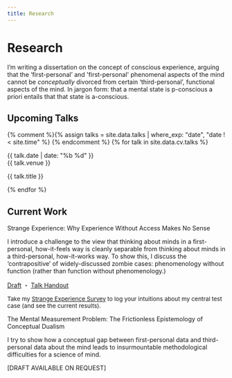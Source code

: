 ```yaml
---
title: Research
---
```


<h1 id="research">Research</h1>

<p class="page-description">I’m writing a dissertation on the concept of conscious experience, arguing that the ‘first-personal’ and 'first-personal' phenomenal aspects of the mind cannot be <em>conceptually</em> divorced from certain ‘third-personal’, functional aspects of the mind. In jargon form: that a mental state is p-conscious a priori entails that that state is a-conscious.</p>

<h2>Upcoming Talks</h2>

{% comment %}{% assign talks = site.data.talks | where_exp: "date", "date !< site.time" %} {% endcomment %}
{% for talk in site.data.cv.talks %}

<div class="talk row">
  <div class="talk-date col">{{ talk.date | date: "%b %d" }}</div>
  <div class="col">
    <div class="talk-venue">{{ talk.venue }}</div>
    <p class="talk-title">{{ talk.title }}</p>
  </div>
</div>

{% endfor %}

<h2>Current Work</h2>

<p class="item-title">Strange Experience: <span class="paper-subtitle">Why Experience Without Access Makes No Sense</span></p>

<div class="item-description">
<p>I introduce a challenge to the view that thinking about minds in a first-personal, how-it-feels way is cleanly separable from thinking about minds in a third-personal, how-it-works way. To show this, I discuss the ‘contrapositive’ of widely-discussed zombie cases: phenomenology without function (rather than function without phenomenology.)</p>
<div class="little-links">
	<a href="assets/Kernion - Strange Experience.pdf">Draft</a> ・ <a href="assets/Kernion - Strange Experience - Pacific APA Handout.pdf">Talk Handout</a>
</div>
</div>

<div class="card bg-faded">
<div class="card-block"><p style="margin-bottom:0; font-size:10pt;">Take my <a href="">Strange Experience Survey</a> to log your intuitions about my central test case (and see the current results).</p></div></div>

<p class="item-title">The Mental Measurement Problem: <span class="paper-subtitle">The Frictionless Epistemology of Conceptual Dualism</span></p>

<div class="item-description">
<p>I try to show how a conceptual gap between first-personal data and third-personal data about the mind leads to insurmountable methodological difficulties for a science of mind.</p>
<div class="little-links">
	<p>[DRAFT AVAILABLE ON REQUEST]</p>
</div>
</div>